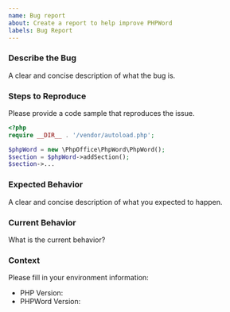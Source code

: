 ```yaml
---
name: Bug report
about: Create a report to help improve PHPWord
labels: Bug Report
---
```


### Describe the Bug

A clear and concise description of what the bug is.

### Steps to Reproduce

Please provide a code sample that reproduces the issue.

```php
<?php
require __DIR__ . '/vendor/autoload.php';

$phpWord = new \PhpOffice\PhpWord\PhpWord();
$section = $phpWord->addSection();
$section->...
```

### Expected Behavior

A clear and concise description of what you expected to happen.

### Current Behavior

What is the current behavior?

### Context

Please fill in your environment information:

- PHP Version:
- PHPWord Version:
